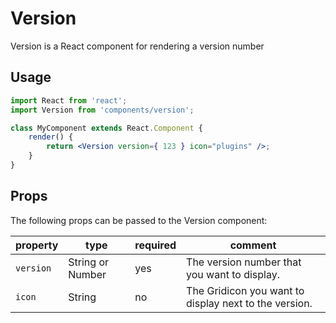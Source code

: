 # Version

Version is a React component for rendering a version number

## Usage

```jsx
import React from 'react';
import Version from 'components/version';

class MyComponent extends React.Component {
	render() {
		return <Version version={ 123 } icon="plugins" />;
	}
}
```

## Props

The following props can be passed to the Version component:

| property  | type             | required | comment                                               |
| --------- | ---------------- | -------- | ----------------------------------------------------- |
| `version` | String or Number | yes      | The version number that you want to display.          |
| `icon`    | String           | no       | The Gridicon you want to display next to the version. |
